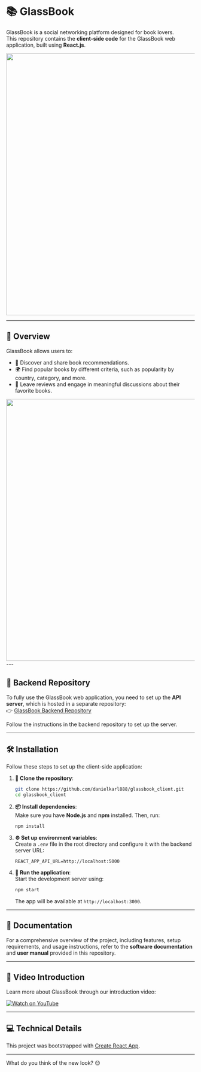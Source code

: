 # 📚 GlassBook  

GlassBook is a social networking platform designed for book lovers.  
This repository contains the **client-side code** for the GlassBook web application, built using **React.js**.  

<img src="https://github.com/user-attachments/assets/35001fda-2770-4f98-9533-e14611cc1d51" width="700"/>


---

## 🌟 Overview  


GlassBook allows users to:  
- 📖 Discover and share book recommendations.  
- 🌍 Find popular books by different criteria, such as popularity by country, category, and more.  
- 📝 Leave reviews and engage in meaningful discussions about their favorite books.  
<img src="https://github.com/user-attachments/assets/d51edee6-ecc6-4719-b54b-d7f9ae304e0b" width="700"/>
---

## 🔗 Backend Repository  

To fully use the GlassBook web application, you need to set up the **API server**, which is hosted in a separate repository:  
👉 [GlassBook Backend Repository](https://github.com/danielkarl888/glassbook_backend)  

Follow the instructions in the backend repository to set up the server.  

---

## 🛠️ Installation  

Follow these steps to set up the client-side application:  

1. **📂 Clone the repository**:  
   ```bash
   git clone https://github.com/danielkarl888/glassbook_client.git
   cd glassbook_client
   ```  

2. **📦 Install dependencies**:  
   Make sure you have **Node.js** and **npm** installed. Then, run:  
   ```bash
   npm install
   ```  

3. **⚙️ Set up environment variables**:  
   Create a `.env` file in the root directory and configure it with the backend server URL:  
   ```env
   REACT_APP_API_URL=http://localhost:5000
   ```  

4. **🚀 Run the application**:  
   Start the development server using:  
   ```bash
   npm start
   ```  
   The app will be available at `http://localhost:3000`.  

---

## 📄 Documentation  

For a comprehensive overview of the project, including features, setup requirements, and usage instructions, refer to the **software documentation** and **user manual** provided in this repository.  

---

## 🎥 Video Introduction  

Learn more about GlassBook through our introduction video:  

[![Watch on YouTube](https://img.youtube.com/vi/FKjeQNyIu6E/0.jpg)](https://www.youtube.com/watch?v=FKjeQNyIu6E)  

---

## 💻 Technical Details  

This project was bootstrapped with [Create React App](https://github.com/facebook/create-react-app).  

---  

What do you think of the new look? 😊

